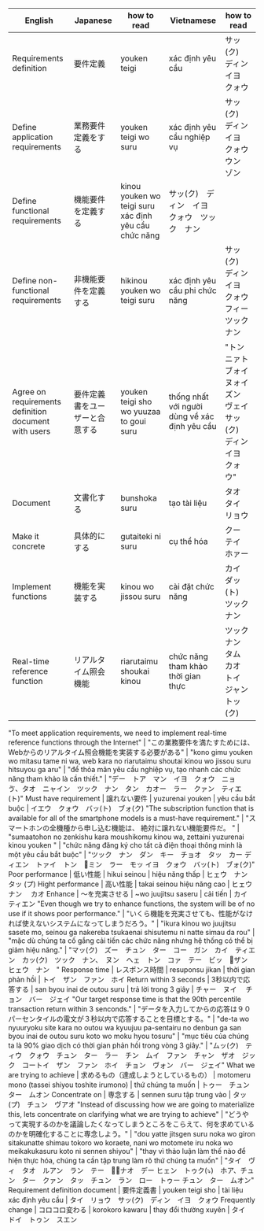 English | Japanese | how to read | Vietnamese | how to read
--- | --- | --- | --- | --- 
Requirements definition | 要件定義 | youken teigi | xác định yêu cầu | サッ(ク)　ディン　イヨ　クォウ
Define application requirements | 業務要件定義をする | youken teigi wo suru | xác định yêu cầu  nghiệp vụ | サッ(ク)　ディン　イヨ　クォウ　ウン　ゾン
Define functional requirements | 機能要件を定義する | kinou youken wo teigi suru	xác định yêu cầu chức năng | サッ(ク)　ディン　イヨ　クォウ　ツック　ナン
Define non-functional requirements | 非機能要件を定義する | hikinou youken wo teigi suru | xác định yêu cầu phi chức năng | サッ(ク)　ディン　イヨ　クォウ　フィー　ツック　ナン
Agree on requirements definition document with users | 要件定義書をユーザーと合意する | youken teigi sho wo yuuzaa to goui suru | thống nhất với người dùng về xác định yêu cầu | "トン　ニァト　ブォイ　ヌォイ　ズン　ヴェイ　サッ(ク)　ディン　イヨ　クォウ"
Document | 文書化する | bunshoka suru | tạo tài liệu | タオ　タイ　リョウ
Make it concrete | 具体的にする | gutaiteki ni suru | cụ thể hóa | クー　テイ　ホァー
Implement functions | 機能を実装する | kinou wo jissou suru | cài đặt chức năng | カイ　ダッ(ト)　ツック　ナン
Real-time reference function | リアルタイム照会機能 | riarutaimu shoukai kinou | chức năng tham khảo thời gian thực | ツック　ナン　タム　カオ　トイ　ジャン　トッ(ク)
"To meet application requirements, we need to implement 
real-time reference functions through the Internet" | "この業務要件を満たすためには、 
Webからのリアルタイム照会機能を実装する必要がある" | "kono gimu youken wo mitasu tame ni wa, web kara no 
riarutaimu shoutai kinou wo jissou suru hitsuyou ga aru" | "để thỏa mãn yêu cầu nghiệp vụ, 
tạo nhanh các chức năng tham khảo là cần thiết." | "デー　トア　マン　イヨ　クォウ　ニョ　ゔ、タオ　ニャイン　ツック　ナン　タン　カオー　ラー　クァン　ティエ(ト)"
Must have requirement | 譲れない要件 | yuzurenai youken | yêu cầu bắt buộc | イエウ　クォウ　バッ(ト)　ブォ(ク)
"The subscription function that is available for all 
of the smartphone models is a must-have requirement." | "スマートホンの全機種から申し込む機能は、
絶対に譲れない機能要件だ。 " | "sumaatohon no zenkishu kara moushikomu kinou wa, 
zettaini yuzurenai kinou youken 
" | "chức năng đăng ký cho tất cả điện thoại thông minh 
là một yêu cầu bắt buộc" | "ツック　ナン　ダン　キー　チョオ　タッ　カー ディエン　トァイ　トン　ミン　ラー　モッ イヨ　クォウ　バッ(ト)　ブォ(ク)"
Poor performance | 低い性能 | hikui seinou | hiệu năng thấp | ヒェウ　ナン　タッ (プ)
Hight performance | 高い性能 | takai seinou	hiệu năng cao | ヒェウ　ナン　 カオ
Enhance	| 〜を充実させる | ~wo juujitsu saseru | cải tiến | カイ　ティエン
"Even though we try to enhance functions, the system 
will be of no use if it shows poor performance." | "いくら機能を充実させても、性能がなければ使えないシステムになってしまうだろう。" | "ikura kinou wo juujitsu sasete mo, seinou ga 
nakereba tsukaenai shisutemu ni natte simau da rou" | "mặc dù chúng ta cố gắng cải tiến các chức năng 
nhưng hệ thống có thể bị giảm hiệu năng." | "マッ(ク)　ズー　チュン　ター　コー　ガン　カイ　ティエン　カッ(ク)　ツック　ナン、　ヌン　へェ　トン　コァ　テー　ビッ　ザン　ヒェウ　ナン　"
Response time | レスポンス時間 | resuponsu jikan | thời gian phản hồi | トイ　ザン　ファン　ホイ
Return within 3 seconds | 3秒以内で応答する | san byou inai de outou suru | trả lời trong 3 giây | チャー　ヌイ　 チョン　バー　ジェイ
"Our target response time is that the 
90th percentile transaction return within 3 senconds." | "データを入力してからの応答は９０パーセンタイルの電文が３秒以内で応答することを目標とする。" | "de-ta wo nyuuryoku site kara no outou wa kyuujuu 
pa-sentairu no denbun ga san byou inai de outou suru koto wo moku hyou tosuru" | "mục tiêu của chúng ta là 90% giao dịch có thời gian phản hồi trong vòng 3 giây." | "ムッ(ク)　ティウ　クォウ　チュン　ター　ラー　チン　ムイ　ファン　チャン　ザオ　ジック　コートイ　ザン　ファン　ホイ　チョン　ヴォン　バー　ジェイ"
What we are trying to achieve | 求めるもの（達成しようとしているもの） | motomeru mono (tassei shiyou toshite irumono) | thứ chúng ta muốn | トゥー　チュン　ター　ムオン
Concentrate on | 専念する | sennen suru	tập trung vào | タッ(プ)　チュン　ヴアオ
"Instead of discussing how we are going to materialize 
this, lets concentrate on clarifying what 
we are trying to achieve" | "どうやって実現するのかを議論したくなってしまうところをこらえて、何を求めているのかを明確化することに専念しよう。" | "dou yatte jitsgen suru noka wo giron sitakunatte shimau 
tokoro wo koraete, nani wo motomete iru noka wo meikakukasuru koto ni sennen shiyou" | "thay vì thảo luận làm thế nào để hiện thực hóa, chúng ta cần tập trung làm rõ thứ chúng ta muốn" | "タイ　ヴィ　タオ　ルアン　ラン　テー　ナオ　デー ヒェン　トゥク(⤵︎)　ホア、チュン　ター　クァン　タッ　チュン　ラン　ロー　トゥー チュン　ター　ムオン"
Requirement definition document | 要件定義書 | youken teigi sho | tài liệu xác định yêu cầu | タイ　リョウ　サッ(ク)　ディン　イヨ　クォウ
Frequently change | コロコロ変わる | korokoro kawaru | thay đổi thường xuyên | タイ　ドイ　トゥン　スエン